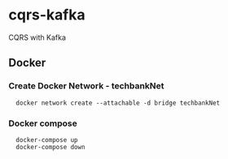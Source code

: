# cqrs-kafka
CQRS with Kafka

## Docker
 

### Create Docker Network - techbankNet 
```
  docker network create --attachable -d bridge techbankNet
```

### Docker compose
```
  docker-compose up
  docker-compose down
```
